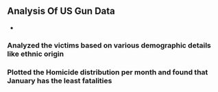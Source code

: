 ## Analysis Of US Gun Data

-

### Analyzed the victims based on various demographic details like ethnic origin


### Plotted the Homicide distribution per month and found that January has the least fatalities
